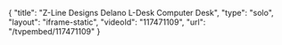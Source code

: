 {
    "title": "Z-Line Designs Delano L-Desk Computer Desk",
    "type": "solo",
    "layout": "iframe-static",
    "videoId": "117471109",
    "url": "\/tvpembed\/117471109"
}
